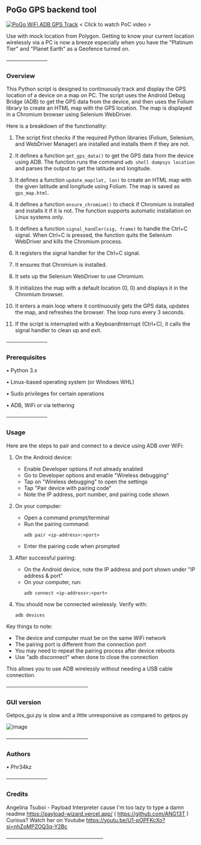 ## **PoGo GPS backend tool**

[![PoGo WiFi ADB GPS Track](https://img.youtube.com/vi/VIx5rJArMv0/0.jpg)](https://www.youtube.com/watch?v=VIx5rJArMv0 "PoGo WiFi ADB GPS Track")
< Click to watch PoC video >


Use with mock location from Polygon. Getting to know your current location wirelessly via a PC is now a breeze especially when you have the "Platinum Tier" and "Planet Earth" as a Geofence turned on.

───────────

### **Overview**


This Python script is designed to continuously track and display the GPS location of a device on a map on PC.
The script uses the Android Debug Bridge (ADB) to get the GPS data from the device, and then uses the Folium library to create an HTML map with the GPS location.
The map is displayed in a Chromium browser using Selenium WebDriver. 

Here is a breakdown of the functionality:

1. The script first checks if the required Python libraries (Folium, Selenium, and WebDriver Manager) are installed and installs them if they are not.

2. It defines a function `get_gps_data()` to get the GPS data from the device using ADB. The function runs the command `adb shell dumpsys location` and parses the output to get the latitude and longitude.

3. It defines a function `update_map(lat, lon)` to create an HTML map with the given latitude and longitude using Folium. The map is saved as `gps_map.html`.

4. It defines a function `ensure_chromium()` to check if Chromium is installed and installs it if it is not. The function supports automatic installation on Linux systems only.

5. It defines a function `signal_handler(sig, frame)` to handle the Ctrl+C signal. When Ctrl+C is pressed, the function quits the Selenium WebDriver and kills the Chromium process.

6. It registers the signal handler for the Ctrl+C signal.

7. It ensures that Chromium is installed.

8. It sets up the Selenium WebDriver to use Chromium.

9. It initializes the map with a default location (0, 0) and displays it in the Chromium browser.

10. It enters a main loop where it continuously gets the GPS data, updates the map, and refreshes the browser. The loop runs every 3 seconds.

11. If the script is interrupted with a KeyboardInterrupt (Ctrl+C), it calls the signal handler to clean up and exit.

───────────

### **Prerequisites**


• Python 3.x

• Linux-based operating system (or Windows WHL)                                                                                                   

• Sudo privileges for certain operations

• ADB, WiFi or via tethering

───────────

### **Usage**

Here are the steps to pair and connect to a device using ADB over WiFi:

1. On the Android device:
   - Enable Developer options if not already enabled
   - Go to Developer options and enable "Wireless debugging"
   - Tap on "Wireless debugging" to open the settings
   - Tap "Pair device with pairing code"
   - Note the IP address, port number, and pairing code shown

2. On your computer:
   - Open a command prompt/terminal 
   - Run the pairing command:
     ```
     adb pair <ip-address>:<port>
     ```
   - Enter the pairing code when prompted

3. After successful pairing:
   - On the Android device, note the IP address and port shown under "IP address & port"
   - On your computer, run:
     ```
     adb connect <ip-address>:<port>
     ```

4. You should now be connected wirelessly. Verify with:
   ```
   adb devices
   ```

Key things to note:
- The device and computer must be on the same WiFi network
- The pairing port is different from the connection port
- You may need to repeat the pairing process after device reboots
- Use "adb disconnect" when done to close the connection

This allows you to use ADB wirelessly without needing a USB cable connection.

──────────────────────

### **GUI version**

Getpos_gui.py is slow and a little unresponsive as compared to getpos.py

![image](https://github.com/kr4k0n/Pogo_GPS/assets/153607066/378a9504-d9ba-469f-88f4-ece9705b4278)


──────────────────────

### **Authors**


• Phr34kz  

───────────

### **Credits**

Angelina Tsuboi - Payload Interpreter cause I'm too lazy to type a damn readme https://payload-wizard.vercel.app/ ( https://github.com/ANG13T )
Curious? Watch her on Youtube https://youtu.be/U1-pOPFKcXo?si=nhZoMPZOQ3q-Y2Bc

──────────────────────────

